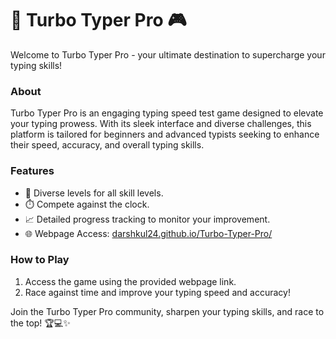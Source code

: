 # 🚀 Turbo Typer Pro 🎮

Welcome to Turbo Typer Pro - your ultimate destination to supercharge your typing skills!

### About
Turbo Typer Pro is an engaging typing speed test game designed to elevate your typing prowess. With its sleek interface and diverse challenges, this platform is tailored for beginners and advanced typists seeking to enhance their speed, accuracy, and overall typing skills.

### Features
- 🏁 Diverse levels for all skill levels.
- ⏱️ Compete against the clock.
- 📈 Detailed progress tracking to monitor your improvement.
- 🌐 Webpage Access: [darshkul24.github.io/Turbo-Typer-Pro/](https://darshkul24.github.io/Turbo-Typer-Pro/)

### How to Play
1. Access the game using the provided webpage link.
2. Race against time and improve your typing speed and accuracy!

Join the Turbo Typer Pro community, sharpen your typing skills, and race to the top! 🏆💻✨
